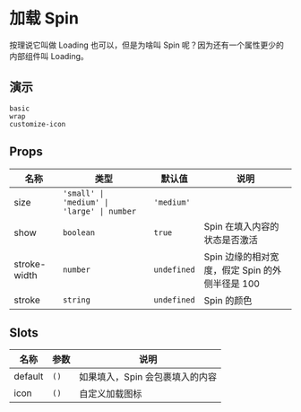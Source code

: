 # 加载 Spin

按理说它叫做 Loading 也可以，但是为啥叫 Spin 呢？因为还有一个属性更少的内部组件叫 Loading。

## 演示

```demo
basic
wrap
customize-icon
```

## Props

| 名称 | 类型 | 默认值 | 说明 |
| --- | --- | --- | --- |
| size | `'small' \| 'medium' \| 'large' \| number` | `'medium'` |  |
| show | `boolean` | `true` | Spin 在填入内容的状态是否激活 |
| stroke-width | `number` | `undefined` | Spin 边缘的相对宽度，假定 Spin 的外侧半径是 100 |
| stroke | `string` | `undefined` | Spin 的颜色 |

## Slots

| 名称    | 参数 | 说明                            |
| ------- | ---- | ------------------------------- |
| default | `()` | 如果填入，Spin 会包裹填入的内容 |
| icon | `()`       | 自定义加载图标 |
